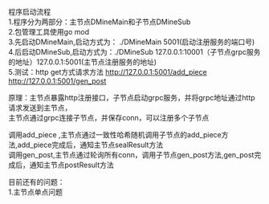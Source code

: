 程序启动流程<br>
1.程序分为两部分：主节点DMineMain和子节点DMineSub<br>
2.包管理工具使用go mod<br>
3.先启动DMineMain,启动方式为： ./DMineMain 5001(启动注册服务的端口号)<br>
4.后启动DMineSub,启动方式为：./DMineSub 127.0.0.1:10001（子节点grpc服务的地址）127.0.0.1:5001(主节点注册服务的地址)<br>
5.测试：http get方式请求方法 http://127.0.0.1:5001/add_piece<br>
                           http://127.0.0.1:5001/gen_post  <br>

原理：主节点暴露http注册接口，子节点启动grpc服务，并将grpc地址通过http请求发送到主节点，<br>
主节点通过grpc连接子节点，并保存conn，可以注册多个子节点<br>

调用add_piece ,主节点通过一致性哈希随机调用子节点的add_piece方法,add_piece完成后，通知主节点sealResult方法<br>
调用gen_post,主节点通过轮询所有conn，调用子节点gen_post方法,gen_post完成后，通知主节点postResult方法 <br>

目前还有的问题：<br>
1.主节点单点问题<br>


                           
                             
